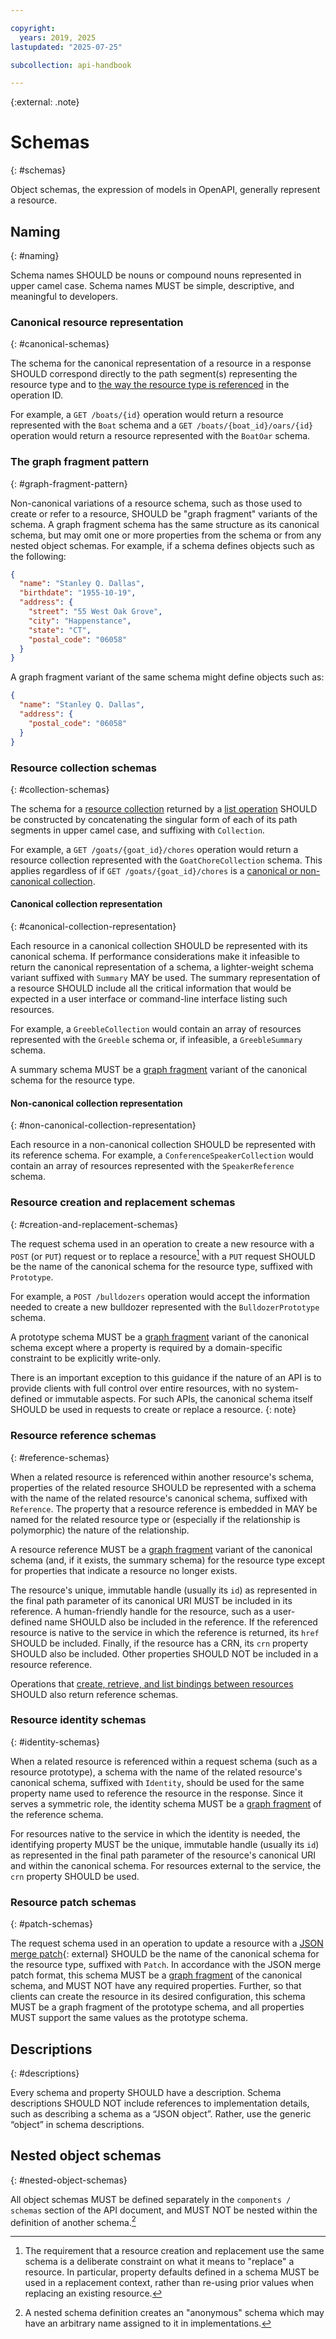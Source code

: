 ```yaml
---

copyright:
  years: 2019, 2025
lastupdated: "2025-07-25"

subcollection: api-handbook

---
```


{:external: .note}

# Schemas
{: #schemas}

Object schemas, the expression of models in OpenAPI, generally represent a resource.

## Naming
{: #naming}

Schema names SHOULD be nouns or compound nouns represented in upper camel case. Schema names MUST
be simple, descriptive, and meaningful to developers.

### Canonical resource representation
{: #canonical-schemas}

The schema for the canonical representation of a resource in a response SHOULD correspond directly
to the path segment(s) representing the resource type and to [the way the resource type is
referenced](/docs/api-handbook?topic=api-handbook-operations) in the operation ID.

For example, a `GET /boats/{id}` operation would return a resource represented with the `Boat`
schema and a `GET /boats/{boat_id}/oars/{id}` operation would return a resource represented with
the `BoatOar` schema.

### The graph fragment pattern
{: #graph-fragment-pattern}

Non-canonical variations of a resource schema, such as those used to create or refer to a resource,
SHOULD be "graph fragment" variants of the schema. A graph fragment schema has the same structure
as its canonical schema, but may omit one or more properties from the schema or from any nested
object schemas. For example, if a schema defines objects such as the following:

```json
{
  "name": "Stanley Q. Dallas",
  "birthdate": "1955-10-19",
  "address": {
    "street": "55 West Oak Grove",
    "city": "Happenstance",
    "state": "CT",
    "postal_code": "06058"
  }
}
```

A graph fragment variant of the same schema might define objects such as:

```json
{
  "name": "Stanley Q. Dallas",
  "address": {
    "postal_code": "06058"
  }
}
```

### Resource collection schemas
{: #collection-schemas}

The schema for a [resource collection](/docs/api-handbook?topic=api-handbook-collections-overview)
returned by a [list operation](/docs/api-handbook?topic=api-handbook-operations#standard-operations)
SHOULD be constructed by concatenating the singular form of each of its path segments in upper camel
case, and suffixing with `Collection`.

For example, a `GET /goats/{goat_id}/chores` operation would return a resource collection represented
with the `GoatChoreCollection` schema. This applies regardless of if `GET /goats/{goat_id}/chores`
is a [canonical or non-canonical collection](docs/api-handbook?topic=api-handbook-collections-overview).

#### Canonical collection representation
{: #canonical-collection-representation}

Each resource in a canonical collection SHOULD be represented with its canonical schema. If
performance considerations make it infeasible to return the canonical representation of a schema, a
lighter-weight schema variant suffixed with `Summary` MAY be used. The summary representation of a
resource SHOULD include all the critical information that would be expected in a user interface or
command-line interface listing such resources.

For example, a `GreebleCollection` would contain an array of resources represented with the
`Greeble` schema or, if infeasible, a `GreebleSummary` schema.

A summary schema MUST be a [graph fragment](#graph-fragment-pattern) variant of the canonical
schema for the resource type.

#### Non-canonical collection representation
{: #non-canonical-collection-representation}

Each resource in a non-canonical collection SHOULD be represented with its reference schema.
For example, a `ConferenceSpeakerCollection` would contain an array of resources represented
with the `SpeakerReference` schema.

### Resource creation and replacement schemas
{: #creation-and-replacement-schemas}

The request schema used in an operation to create a new resource with a `POST` (or `PUT`) request or
to replace a resource[^schema-for-replacement] with a `PUT` request SHOULD be the name of the
canonical schema for the resource type, suffixed with `Prototype`.

[^schema-for-replacement]: The requirement that a resource creation and replacement use the same
   schema is a deliberate constraint on what it means to "replace" a resource. In particular,
   property defaults defined in a schema MUST be used in a replacement context, rather than re-using
   prior values when replacing an existing resource.

For example, a `POST /bulldozers` operation would accept the information needed to create a new
bulldozer represented with the `BulldozerPrototype` schema.

A prototype schema MUST be a [graph fragment](#graph-fragment-pattern) variant of the canonical
schema except where a property is required by a domain-specific constraint to be explicitly
write-only.

There is an important exception to this guidance if the nature of an API is to provide clients with
full control over entire resources, with no system-defined or immutable aspects. For such APIs,
the canonical schema itself SHOULD be used in requests to create or replace a resource.
{: note}

### Resource reference schemas
{: #reference-schemas}

When a related resource is referenced within another resource's schema, properties of the related
resource SHOULD be represented with a schema with the name of the related resource's canonical
schema, suffixed with `Reference`. The property that a resource reference is embedded in MAY be
named for the related resource type or (especially if the relationship is polymorphic) the nature of
the relationship.

A resource reference MUST be a [graph fragment](#graph-fragment-pattern) variant of the canonical
schema (and, if it exists, the summary schema) for the resource type except for properties that
indicate a resource no longer exists.

The resource's unique, immutable handle (usually its `id`) as represented in the final path
parameter of its canonical URI MUST be included in its reference. A human-friendly handle for the
resource, such as a user-defined name SHOULD also be included in the reference. If the referenced
resource is native to the service in which the reference is returned, its `href` SHOULD be included.
Finally, if the resource has a CRN, its `crn` property SHOULD also be included. Other properties
SHOULD NOT be included in a resource reference.

Operations that [create, retrieve, and list bindings between
resources](/docs/api-handbook?topic=api-handbook-operations#resource-binding-operations) SHOULD also
return reference schemas.

### Resource identity schemas
{: #identity-schemas}

When a related resource is referenced within a request schema (such as a resource prototype), a
schema with the name of the related resource's canonical schema, suffixed with `Identity`, should be
used for the same property name used to reference the resource in the response. Since it serves a
symmetric role, the identity schema MUST be a [graph fragment](#graph-fragment-pattern) of the
reference schema.

For resources native to the service in which the identity is needed, the identifying property MUST
be the unique, immutable handle (usually its `id`) as represented in the final path parameter of
the resource's canonical URI and within the canonical schema. For resources external to the
service, the `crn` property SHOULD be used.

### Resource patch schemas
{: #patch-schemas}

The request schema used in an operation to update a resource with a [JSON merge
patch][rfc7396]{: external} SHOULD be the name of the canonical schema for the resource type,
suffixed with `Patch`. In accordance with the JSON merge patch format, this schema MUST be a [graph
fragment](#graph-fragment-pattern) of the canonical schema, and MUST NOT have any required
properties. Further, so that clients can create the resource in its desired configuration,
this schema MUST be a graph fragment of the prototype schema, and all properties MUST support the
same values as the prototype schema.

[rfc7396]: https://datatracker.ietf.org/doc/html/rfc7396

## Descriptions
{: #descriptions}

Every schema and property SHOULD have a description. Schema descriptions SHOULD NOT include
references to implementation details, such as describing a schema as a “JSON object”. Rather, use
the generic “object” in schema descriptions.

## Nested object schemas
{: #nested-object-schemas}

All object schemas MUST be defined separately in the `components / schemas` section of the API
document, and MUST NOT be nested within the definition of another schema.[^no-nested-schemas]

[^no-nested-schemas]: A nested schema definition creates an "anonymous" schema which may have
   an arbitrary name assigned to it in implementations.
